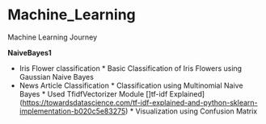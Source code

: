 # Machine_Learning
Machine Learning Journey

**NaiveBayes1**
* Iris Flower classification
           * Basic Classification of Iris Flowers using Gaussian Naive Bayes
 * News Article Classification
           * Classification using Multinomial Naive Bayes
           * Used TfidfVectorizer Module []tf-idf Explained](https://towardsdatascience.com/tf-idf-explained-and-python-sklearn-implementation-b020c5e83275)
           * Visualization using Confusion Matrix
    

